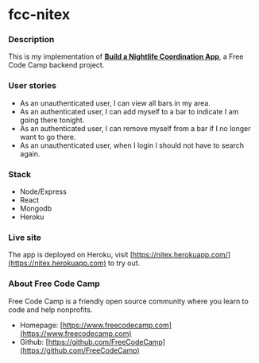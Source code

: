 # fcc-nitex

### Description
This is my implementation of [**Build a Nightlife Coordination App**](https://www.freecodecamp.com/challenges/build-a-nightlife-coordination-app), a Free Code Camp backend project.

### User stories
- As an unauthenticated user, I can view all bars in my area.
- As an authenticated user, I can add myself to a bar to indicate I am going there tonight.
- As an authenticated user, I can remove myself from a bar if I no longer want to go there.
- As an unauthenticated user, when I login I should not have to search again.

### Stack
- Node/Express
- React
- Mongodb
- Heroku

### Live site
The app is deployed on Heroku, visit [https://nitex.herokuapp.com/](https://nitex.herokuapp.com) to try out.

### About Free Code Camp
Free Code Camp is a friendly open source community where you learn to code and help nonprofits.
- Homepage: [https://www.freecodecamp.com](https://www.freecodecamp.com)
- Github: [https://github.com/FreeCodeCamp](https://github.com/FreeCodeCamp)

